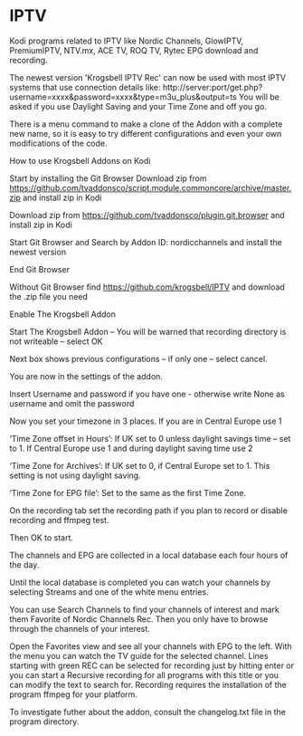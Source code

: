 # IPTV
Kodi programs related to IPTV like Nordic Channels, GlowIPTV, PremiumIPTV, NTV.mx, ACE TV, ROQ TV, Rytec EPG download and recording.

The newest version 'Krogsbell IPTV Rec' can now be used with most IPTV systems that use connection details like:
http://server:port/get.php?username=xxxx&password=xxxx&type=m3u_plus&output=ts
You will be asked if you use Daylight Saving and your Time Zone and off you go.

There is a menu command to make a clone of the Addon with a complete new name, so it is easy to try different configurations and even your own modifications of the code.


How to use Krogsbell Addons on Kodi

Start by installing the Git Browser
Download zip from https://github.com/tvaddonsco/script.module.commoncore/archive/master.zip and install zip in Kodi

Download zip from https://github.com/tvaddonsco/plugin.git.browser and install zip in Kodi

Start Git Browser and Search by Addon ID: nordicchannels and install the newest version

End Git Browser

Without Git Browser find https://github.com/krogsbell/IPTV and download the .zip file you need

Enable The Krogsbell Addon

Start The Krogsbell Addon – You will be warned that recording directory is not writeable – select OK

Next box shows previous configurations – if only one – select cancel.

You are now in the settings of the addon.

Insert Username and password if you have one - otherwise write None as username and omit the password

Now you set your timezone in 3 places. If you are in Central Europe use 1

‘Time Zone offset in Hours’: If UK set to 0 unless daylight savings time – set to 1. If Central Europe use 1 and during daylight saving time use 2

‘Time Zone for Archives’: If UK set to 0, if Central Europe set to 1. This setting is not using daylight saving.

‘Time Zone for EPG file’: Set to the same as the first Time Zone.

On the recording tab set the recording path if you plan to record or disable recording and ffmpeg test.

Then OK to start.

The channels and EPG are collected in a local database each four hours of the day.

Until the local database is completed you can watch your channels by selecting Streams and one of the white menu entries.

You can use Search Channels to find your channels of interest and mark them Favorite of Nordic Channels Rec. Then you only have to browse through the channels of your interest.

Open the Favorites view and see all your channels with EPG to the left. With the menu you can watch the TV guide for the selected channel. Lines starting with green REC can be selected for recording just by hitting enter or you can start a Recursive recording for all programs with this title or you can modify the text to search for. Recording requires the installation of the program ffmpeg for your platform.

To investigate futher about the addon, consult the changelog.txt file in the program directory. 
